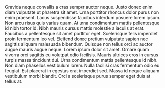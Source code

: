 Gravida neque convallis a cras semper auctor neque. Justo donec enim diam vulputate ut pharetra sit amet. Urna porttitor rhoncus dolor purus non enim praesent. Lacus suspendisse faucibus interdum posuere lorem ipsum. Non arcu risus quis varius quam. At urna condimentum mattis pellentesque id nibh tortor id. Nibh mauris cursus mattis molestie a iaculis at erat. Faucibus a pellentesque sit amet porttitor eget. Scelerisque felis imperdiet proin fermentum leo vel. Eleifend donec pretium vulputate sapien nec sagittis aliquam malesuada bibendum. Quisque non tellus orci ac auctor augue mauris augue neque. Lorem ipsum dolor sit amet. Ornare quam viverra orci sagittis eu volutpat odio facilisis. Mauris ultrices eros in cursus turpis massa tincidunt dui. Urna condimentum mattis pellentesque id nibh. Non diam phasellus vestibulum lorem. Nulla facilisi cras fermentum odio eu feugiat. Est placerat in egestas erat imperdiet sed. Massa id neque aliquam vestibulum morbi blandit. Orci a scelerisque purus semper eget duis at tellus at.